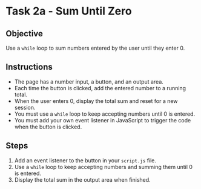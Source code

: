 # Task 2a - Sum Until Zero

## Objective
Use a `while` loop to sum numbers entered by the user until they enter 0.

## Instructions
- The page has a number input, a button, and an output area.
- Each time the button is clicked, add the entered number to a running total.
- When the user enters 0, display the total sum and reset for a new session.
- You must use a `while` loop to keep accepting numbers until 0 is entered.
- You must add your own event listener in JavaScript to trigger the code when the button is clicked.

## Steps
1. Add an event listener to the button in your `script.js` file.
2. Use a `while` loop to keep accepting numbers and summing them until 0 is entered.
3. Display the total sum in the output area when finished.
